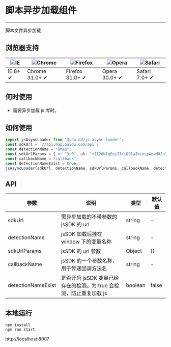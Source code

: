 # 脚本异步加载组件

---

脚本文件异步加载

## 浏览器支持

| ![IE](https://raw.githubusercontent.com/godban/browsers-support-badges/master/src/images/edge.png) | ![Chrome](https://raw.githubusercontent.com/godban/browsers-support-badges/master/src/images/chrome.png) | ![Firefox](https://raw.githubusercontent.com/godban/browsers-support-badges/master/src/images/firefox.png) | ![Opera](https://raw.githubusercontent.com/godban/browsers-support-badges/master/src/images/opera.png) | ![Safari](https://raw.githubusercontent.com/godban/browsers-support-badges/master/src/images/safari.png) |
| -------------------------------------------------------------------------------------------------- | -------------------------------------------------------------------------------------------------------- | ---------------------------------------------------------------------------------------------------------- | ------------------------------------------------------------------------------------------------------ | -------------------------------------------------------------------------------------------------------- |
| IE 8+ ✔                                                                                            | Chrome 31.0+ ✔                                                                                           | Firefox 31.0+ ✔                                                                                            | Opera 30.0+ ✔                                                                                          | Safari 7.0+ ✔                                                                                            |

## 何时使用

* 需要异步加载 js 库时。

## 如何使用

```jsx
import jsAsyncLoader from "@sdp.nd/js-async-loader";
const sdkUrl = `//api.map.baidu.com/api`;
const detectionName = "BMap";
const sdkUrlParams = { v: "3.0", ak: "zIT2dNIgEojIIYjD91wIbiespAnwM0Zu" };
const callbackName = "callback";
const detectionNameExist = true;
jsAsyncLoader(sdkUrl, detectionName, sdkUrlParams, callbackName, detectionNameExist);
```

## API

| 参数               | 说明                                                               | 类型    | 默认值 |
| ------------------ | ------------------------------------------------------------------ | ------- | ------ |
| sdkUrl             | 需异步加载的不带参数的 jsSDK 的 url                                | string  | -      |
| detectionName      | jsSDK 加载后挂在 window 下的变量名称                               | string  | -      |
| sdkUrlParams       | jsSDK 的 url 参数                                                  | Object  | {}     |
| callbackName       | jsSDK 的一个参数名称，用于传递回调方法名                           | string  | -      |
| detectionNameExist | 是否开启 jsSDK 变量已经存在的检测。为 true 会检测，防止重复加载 js | boolean | false  |

## 本地运行

```
npm install
npm run start
```

http://localhost:8007
